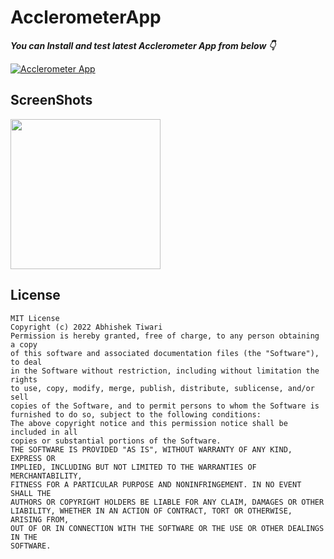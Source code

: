 # AcclerometerApp



***You can Install and test latest Acclerometer App from below 👇***

[![Acclerometer App](https://img.shields.io/badge/AcclerometerApp-APK-red.svg?style=for-the-badge&logo=android)](https://github.com/AbhishekTiwariAndroid/AcclerometerApp/blob/master/app-debug.apk)





## ScreenShots

<img src="https://user-images.githubusercontent.com/42689087/182584792-d8ea9c9e-d7bb-4255-b6a1-0863d0a3f186.jpg" width="240"/>



## License
```
MIT License
Copyright (c) 2022 Abhishek Tiwari
Permission is hereby granted, free of charge, to any person obtaining a copy
of this software and associated documentation files (the "Software"), to deal
in the Software without restriction, including without limitation the rights
to use, copy, modify, merge, publish, distribute, sublicense, and/or sell
copies of the Software, and to permit persons to whom the Software is
furnished to do so, subject to the following conditions:
The above copyright notice and this permission notice shall be included in all
copies or substantial portions of the Software.
THE SOFTWARE IS PROVIDED "AS IS", WITHOUT WARRANTY OF ANY KIND, EXPRESS OR
IMPLIED, INCLUDING BUT NOT LIMITED TO THE WARRANTIES OF MERCHANTABILITY,
FITNESS FOR A PARTICULAR PURPOSE AND NONINFRINGEMENT. IN NO EVENT SHALL THE
AUTHORS OR COPYRIGHT HOLDERS BE LIABLE FOR ANY CLAIM, DAMAGES OR OTHER
LIABILITY, WHETHER IN AN ACTION OF CONTRACT, TORT OR OTHERWISE, ARISING FROM,
OUT OF OR IN CONNECTION WITH THE SOFTWARE OR THE USE OR OTHER DEALINGS IN THE
SOFTWARE.
```
